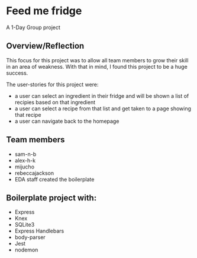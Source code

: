 # Feed me fridge

A 1-Day Group project

## Overview/Reflection
This focus for this project was to allow all team members to grow their skill in an area of weakness.  With that in mind, I found this project to be a huge success. 

The user-stories for this project were:
- a user can select an ingredient in their fridge and will be shown a list of recipies based on that ingredient
- a user can select a recipe from that list and get taken to a page showing that recipe
- a user can navigate back to the homepage

## Team members
- sam-n-b
- alex-h-k
- mijucho
- rebeccajackson
- EDA staff created the boilerplate

## Boilerplate project with:
 - Express
 - Knex
 - SQLite3
 - Express Handlebars
 - body-parser
 - Jest
 - nodemon


